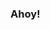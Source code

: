 ### Ahoy!

<!--
**kaidavid1100/kaidavid1100** is a ✨ _special_ ✨ repository because its `README.md` (this file) appears on your GitHub profile.
git commit -m "update the README.md with link to contributing guide"
git commit -m "descriptive commit message"

3 methods to design value function:
1.corner capture
2.buffer ignore
3.edge measure
